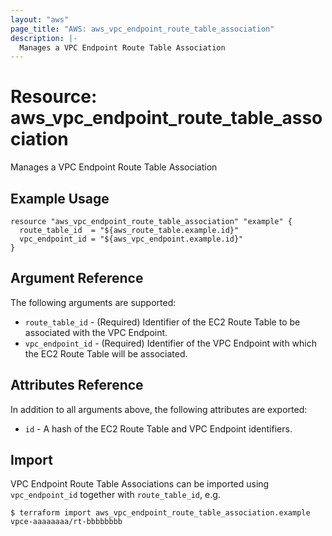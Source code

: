 ```yaml
---
layout: "aws"
page_title: "AWS: aws_vpc_endpoint_route_table_association"
description: |-
  Manages a VPC Endpoint Route Table Association
---
```


# Resource: aws_vpc_endpoint_route_table_association

Manages a VPC Endpoint Route Table Association

## Example Usage

```hcl
resource "aws_vpc_endpoint_route_table_association" "example" {
  route_table_id  = "${aws_route_table.example.id}"
  vpc_endpoint_id = "${aws_vpc_endpoint.example.id}"
}
```

## Argument Reference

The following arguments are supported:

* `route_table_id` - (Required) Identifier of the EC2 Route Table to be associated with the VPC Endpoint.
* `vpc_endpoint_id` - (Required) Identifier of the VPC Endpoint with which the EC2 Route Table will be associated.

## Attributes Reference

In addition to all arguments above, the following attributes are exported:

* `id` - A hash of the EC2 Route Table and VPC Endpoint identifiers.


## Import

VPC Endpoint Route Table Associations can be imported using `vpc_endpoint_id` together with `route_table_id`,
e.g.

```
$ terraform import aws_vpc_endpoint_route_table_association.example vpce-aaaaaaaa/rt-bbbbbbbb
```
